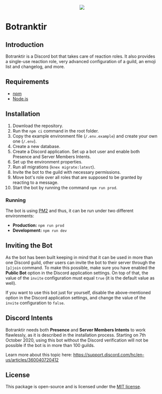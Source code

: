 <p align="center"><img src="https://truckersmp.com/assets/img/truckersmp-logo-sm.png"></p>

# Botranktir

## Introduction

Botranktir is a Discord bot that takes care of reaction roles. It also provides a single-use reaction role,
very advanced configuration of a guild, an emoji list and changelog, and more.

## Requirements

- [npm](https://www.npmjs.com/)
- [Node.js](https://nodejs.org/en/)

## Installation

1. Download the repository.
2. Run the `npm ci` command in the root folder.
3. Copy the example environment file (`/.env.example`) and create your own one (`/.env`).
4. Create a new database.
5. Create a Discord application. Set up a bot user and enable both Presence and Server Members Intents.
6. Set up the environment properties.
7. Run all migrations (`knex migrate:latest`).
8. Invite the bot to the guild with necessary permissions.
9. Move bot's role over all roles that are supposed to be granted by reacting to a message.
10. Start the bot by running the command `npm run prod`.

### Running

The bot is using [PM2](http://pm2.keymetrics.io/) and thus, it can be run under two different environments:

- **Production:** `npm run prod`
- **Development:** `npm run dev`

## Inviting the Bot

As the bot has been built keeping in mind that it can be used in more than one Discord guild, other users
can invite the bot to their server through the `[p]join` command. To make this possible, make sure you have
enabled the **Public Bot** option in the Discord application settings. On top of that, the value of the
`invite` configuration must equal `true` (it is the default value as well).

If you want to use this bot just for yourself, disable the above-mentioned option in the Discord application
settings, and change the value of the `invite` configuration to `false`.

## Discord Intents

Botranktir needs both **Presence** and **Server Members Intents** to work flawlessly, as it is described in
the installation process. Starting on 7th October 2020, using this bot without the Discord verification will
not be possible if the bot is in more than 100 guilds.

Learn more about this topic here: https://support.discord.com/hc/en-us/articles/360040720412

## License

This package is open-source and is licensed under the [MIT license](LICENSE.md).
